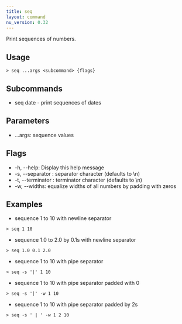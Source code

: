 ```yaml
---
title: seq
layout: command
nu_version: 0.32
---
```

Print sequences of numbers.

## Usage
```shell
> seq ...args <subcommand> {flags} 
 ```

## Subcommands
* seq date - print sequences of dates

## Parameters
* ...args: sequence values

## Flags
* -h, --help: Display this help message
* -s, --separator <string>: separator character (defaults to \n)
* -t, --terminator <string>: terminator character (defaults to \n)
* -w, --widths: equalize widths of all numbers by padding with zeros

## Examples
* sequence 1 to 10 with newline separator
```shell
> seq 1 10
 ```

* sequence 1.0 to 2.0 by 0.1s with newline separator
```shell
> seq 1.0 0.1 2.0
 ```

* sequence 1 to 10 with pipe separator
```shell
> seq -s '|' 1 10
 ```

* sequence 1 to 10 with pipe separator padded with 0
```shell
> seq -s '|' -w 1 10
 ```

* sequence 1 to 10 with pipe separator padded by 2s
```shell
> seq -s ' | ' -w 1 2 10
 ```

